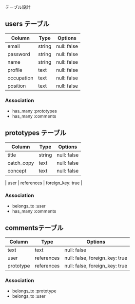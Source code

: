  テーブル設計

## users テーブル

| Column     | Type   | Options     |
| --------   | ------ | ----------- |
| email      | string | null: false |
| password   | string | null: false |
| name       | string | null: false |
| profile    | text   | null: false |
| occupation | text   | null: false |
| position   | text   | null: false |
### Association

- has_many :prototypes
- has_many :comments


## prototypes テーブル

| Column     | Type          | Options           |
| ------     | ------        | -----------       |
| title      | string        | null: false       |
| catch_copy | text          | null: false       |
| concept    | text          | null: false       |

| user       | references    | foreign_key: true |

### Association

- belongs_to :user
- has_many   :comments


## commentsテーブル

| Column    | Type       | Options                        |
| -------   | ---------- | ------------------------------ |
| text      | text       | null: false                    |
| user      | references | null: false, foreign_key: true |
| prototype | references | null: false, foreign_key: true |
### Association

- belongs_to :prototype
- belongs_to :user
